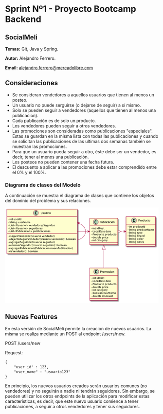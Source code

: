 # Sprint Nº1 - Proyecto Bootcamp Backend
## SocialMeli

**Temas:** Git, Java y Spring.

**Autor:** Alejandro Ferrero.

**Email:** alejandro.ferrero@mercadolibre.com

## Consideraciones
 - Se consideran vendedores a aquellos usuarios que tienen al menos un posteo.
 - Un usuario no puede serguirse (o dejarse de seguir) a sí mismo.
 - Solo se pueden seguir a vendedores (aquellos que tienen al menos una publicacion).
 - Cada publicación es de solo un producto.
 - Los vendedores pueden seguir a otros vendedores.
 - Las promociones son consideradas como publicaciones "especiales". 
Estas se guardan en la misma lista con todas las publicaciones y cuando se solicitan las publicaciones de las ultimas dos semanas también se muestran las promociones.
 - Para que un usuario pueda seguir a otro, éste debe ser un vendedor, es decir, tener al menos una publicación.
 - Los posteos no pueden contener una fecha futura.
 - El descuento a aplicar a las promociones debe estar comprendido entre el 0% y el 100%.

### Diagrama de clases del Modelo
A continuación se muestra el diagrama de clases que contiene los objetos del dominio del problema y sus relaciones.

![alt text](doc/socialmeli_class_diagram/modelClassDiagram.png)

## Nuevas Features
En esta versión de SocialMeli permite la creación de nuevos usuarios. 
La misma se realiza mediante un POST al endpoint /users/new.

POST /users/new

Request:

    {
        "user_id" : 123,
        "user_name" : "usuario123"
    }

En principio, los nuevos usuarios creados serán usuarios comunes (no vendedores) y no seguirán a nadie ni tendrán seguidores.
Sin embargo, se pueden utilizar los otros endpoints de la aplicación para modificar estas características, es decir, que este nuevo usuario
comience a tener publicaciones, a seguir a otros vendedores y tener sus seguidores.